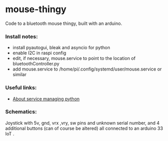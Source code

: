# mouse-thingy
Code to a bluetooth mouse thingy, built with an arduino.

### Install notes:
- install pyautogui, bleak and asyncio for python
- enable I2C in raspi config
- edit, if necessary, mouse.service to point to the location of bluetoothController.py
- add mouse.service to /home/pi/.config/systemd/user/mouse.service or similar

### Useful links:
- [About service managing python](https://www.linux.org/threads/restart-python3-scripts-if-they-exit-fail.38924/)

### Schematics:
Joystick with 5v, gnd, vrx ,vry, sw pins and unknown serial number, and 4 additional buttons (can of course be altered) all connected to an arduino 33 IoT . 
